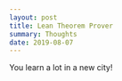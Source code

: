 ```yaml
---
layout: post
title: Lean Theorem Prover
summary: Thoughts
date: 2019-08-07
---
```

You learn a lot in a new city!
